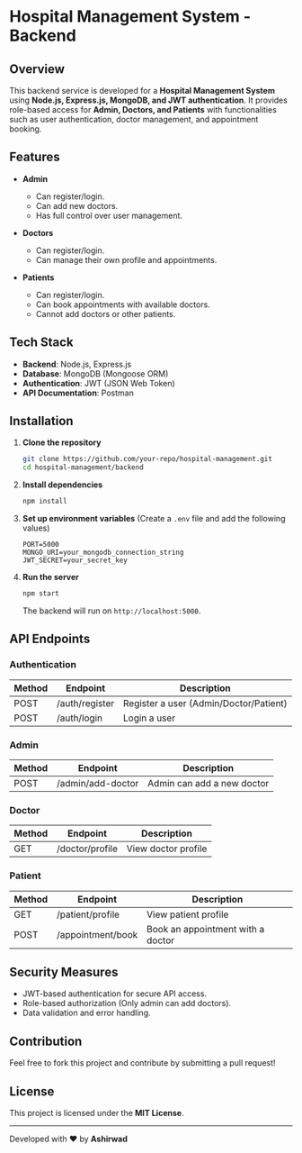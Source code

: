 # Hospital Management System - Backend

## Overview
This backend service is developed for a **Hospital Management System** using **Node.js, Express.js, MongoDB, and JWT authentication**. It provides role-based access for **Admin, Doctors, and Patients** with functionalities such as user authentication, doctor management, and appointment booking.

## Features
- **Admin**
  - Can register/login.
  - Can add new doctors.
  - Has full control over user management.
  
- **Doctors**
  - Can register/login.
  - Can manage their own profile and appointments.

- **Patients**
  - Can register/login.
  - Can book appointments with available doctors.
  - Cannot add doctors or other patients.

## Tech Stack
- **Backend**: Node.js, Express.js
- **Database**: MongoDB (Mongoose ORM)
- **Authentication**: JWT (JSON Web Token)
- **API Documentation**: Postman

## Installation

1. **Clone the repository**
   ```sh
   git clone https://github.com/your-repo/hospital-management.git
   cd hospital-management/backend
   ```

2. **Install dependencies**
   ```sh
   npm install
   ```

3. **Set up environment variables** (Create a `.env` file and add the following values)
   ```env
   PORT=5000
   MONGO_URI=your_mongodb_connection_string
   JWT_SECRET=your_secret_key
   ```

4. **Run the server**
   ```sh
   npm start
   ```
   The backend will run on `http://localhost:5000`.

## API Endpoints

### Authentication
| Method | Endpoint       | Description          |
|--------|--------------|----------------------|
| POST   | /auth/register | Register a user (Admin/Doctor/Patient) |
| POST   | /auth/login    | Login a user |

### Admin
| Method | Endpoint       | Description          |
|--------|--------------|----------------------|
| POST   | /admin/add-doctor | Admin can add a new doctor |

### Doctor
| Method | Endpoint       | Description          |
|--------|--------------|----------------------|
| GET    | /doctor/profile | View doctor profile |

### Patient
| Method | Endpoint       | Description          |
|--------|--------------|----------------------|
| GET    | /patient/profile | View patient profile |
| POST   | /appointment/book | Book an appointment with a doctor |

## Security Measures
- JWT-based authentication for secure API access.
- Role-based authorization (Only admin can add doctors).
- Data validation and error handling.

## Contribution
Feel free to fork this project and contribute by submitting a pull request!

## License
This project is licensed under the **MIT License**.

---

Developed with ❤️ by **Ashirwad**

